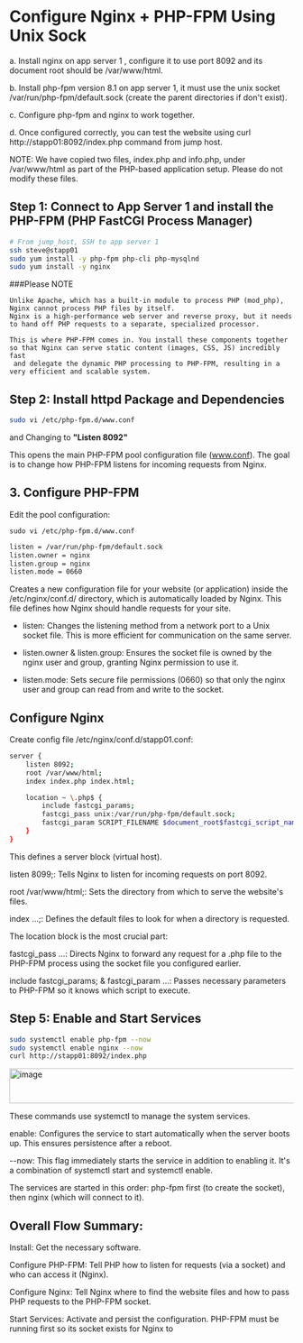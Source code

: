 # Configure Nginx + PHP-FPM Using Unix Sock


a. Install nginx on app server 1 , configure it to use port 8092 and its document root should be /var/www/html.


b. Install php-fpm version 8.1 on app server 1, it must use the unix socket /var/run/php-fpm/default.sock (create the parent directories if don't exist).


c. Configure php-fpm and nginx to work together.


d. Once configured correctly, you can test the website using curl http://stapp01:8092/index.php command from jump host.

NOTE: We have copied two files, index.php and info.php, under /var/www/html as part of the PHP-based application setup. Please do not modify these files.

## Step 1: Connect to App Server 1 and install the  PHP-FPM (PHP FastCGI Process Manager) 
```bash
# From jump_host, SSH to app server 1
ssh steve@stapp01
sudo yum install -y php-fpm php-cli php-mysqlnd
sudo yum install -y nginx

```

###Please NOTE

```
Unlike Apache, which has a built-in module to process PHP (mod_php), Nginx cannot process PHP files by itself. 
Nginx is a high-performance web server and reverse proxy, but it needs to hand off PHP requests to a separate, specialized processor.

This is where PHP-FPM comes in. You install these components together so that Nginx can serve static content (images, CSS, JS) incredibly fast
 and delegate the dynamic PHP processing to PHP-FPM, resulting in a very efficient and scalable system.
```

## Step 2: Install httpd Package and Dependencies
```bash
sudo vi /etc/php-fpm.d/www.conf
```
and Changing to **"Listen 8092"**

This opens the main PHP-FPM pool configuration file (www.conf). 
The goal is to change how PHP-FPM listens for incoming requests from Nginx.

## 3. Configure PHP-FPM
Edit the pool configuration:

```
sudo vi /etc/php-fpm.d/www.conf
```

```bash
listen = /var/run/php-fpm/default.sock
listen.owner = nginx
listen.group = nginx
listen.mode = 0660
```
Creates a new configuration file for your website (or application) inside the /etc/nginx/conf.d/ directory, which is automatically loaded by Nginx. 
This file defines how Nginx should handle requests for your site.
- listen: Changes the listening method from a network port to a Unix socket file. This is more efficient for communication on the same server.

- listen.owner & listen.group: Ensures the socket file is owned by the nginx user and group, granting Nginx permission to use it.

- listen.mode: Sets secure file permissions (0660) so that only the nginx user and group can read from and write to the socket.

## Configure Nginx
Create config file /etc/nginx/conf.d/stapp01.conf:
```bash
server {
    listen 8092;
    root /var/www/html;
    index index.php index.html;

    location ~ \.php$ {
        include fastcgi_params;
        fastcgi_pass unix:/var/run/php-fpm/default.sock;
        fastcgi_param SCRIPT_FILENAME $document_root$fastcgi_script_name;
    }
}
```
This defines a server block (virtual host).

listen 8099;: Tells Nginx to listen for incoming requests on port 8092.

root /var/www/html;: Sets the directory from which to serve the website's files.

index ...;: Defines the default files to look for when a directory is requested.

The location block is the most crucial part:

fastcgi_pass ...: Directs Nginx to forward any request for a .php file to the PHP-FPM process using the socket file you configured earlier.

include fastcgi_params; & fastcgi_param ...: Passes necessary parameters to PHP-FPM so it knows which script to execute.

## Step 5: Enable and Start Services
```bash
sudo systemctl enable php-fpm --now
sudo systemctl enable nginx --now
curl http://stapp01:8092/index.php
```

<img width="532" height="62" alt="image" src="https://github.com/user-attachments/assets/abb320a5-765c-4e8a-8203-f2c9f968ba17" />


These commands use systemctl to manage the system services.

enable: Configures the service to start automatically when the server boots up. This ensures persistence after a reboot.

--now: This flag immediately starts the service in addition to enabling it. It's a combination of systemctl start and systemctl enable.

The services are started in this order: php-fpm first (to create the socket), then nginx (which will connect to it).

## Overall Flow Summary:
Install: Get the necessary software.

Configure PHP-FPM: Tell PHP how to listen for requests (via a socket) and who can access it (Nginx).

Configure Nginx: Tell Nginx where to find the website files and how to pass PHP requests to the PHP-FPM socket.

Start Services: Activate and persist the configuration. PHP-FPM must be running first so its socket exists for Nginx to



